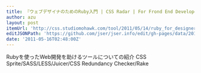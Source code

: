 ```yaml
---
title: 『ウェブデザイナのためのRuby入門 | CSS Radar | For Frond End Developers』
author: azu
layout: post
itemUrl: 'http://css.studiomohawk.com/tool/2011/05/14/ruby_for_designer_frontend_dev/'
editJSONPath: 'https://github.com/jser/jser.info/edit/gh-pages/data/2011/05/index.json'
date: '2011-05-16T02:48:00Z'
---
```

Rubyを使ったWeb開発を助けるツールについての紹介
CSS Sprite/SASS/LESS/Juicer/CSS Redundancy Checker/Rake
